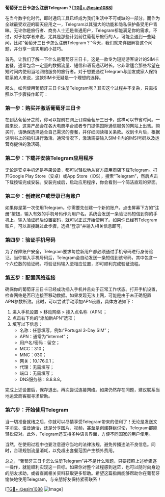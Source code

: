 **葡萄牙三日卡怎么注册Telegram？[[TG💪+ @esim1088](https://t.me/s/esim1088)]**

在当今数字化时代，即时通讯工具已经成为我们生活中不可或缺的一部分。而作为全球最受欢迎的聊天应用之一，Telegram以其强大的功能和隐私保护备受用户青睐。无论你是旅行者、商务人士还是普通用户，Telegram都能满足你的需求。不过，对于初学者来说，尤其是那些计划前往葡萄牙旅行的人，可能会遇到一些疑问，比如“葡萄牙三日卡怎么注册Telegram？”今天，我们就来详细解答这个问题，并分享一些实用的小技巧。

首先，让我们了解一下什么是葡萄牙三日卡。这是一款专为短期游客设计的SIM卡套餐，通常包含一定量的数据流量、短信和语音通话时长。它非常适合那些希望在短时间内使用当地网络服务的旅行者。对于想要通过Telegram与朋友或家人保持联系的人来说，这款SIM卡无疑是一个理想的选择。

那么，如何使用葡萄牙三日卡注册Telegram呢？其实这个过程并不复杂，只需按照以下步骤操作即可：

### 第一步：购买并激活葡萄牙三日卡

在到达葡萄牙之前，你可以提前在网上订购葡萄牙三日卡，这样可以节省时间。一般来说，这类产品会在各大电商平台或者专门提供国际通信服务的网站上出售。购买时，请确保选择适合自己需求的套餐，并仔细阅读相关条款。收到卡片后，根据说明书上的指引进行激活。通常情况下，激活需要输入SIM卡内的IMSI号码以及运营商提供的激活码。

### 第二步：下载并安装Telegram应用程序

无论是安卓手机还是苹果设备，都可以轻松地从官方应用商店下载Telegram。打开Google Play Store（安卓）或App Store（iOS），搜索“Telegram”，然后点击下载按钮完成安装。安装完成后，启动应用程序，你会看到一个简洁直观的界面。

### 第三步：创建账户或登录已有账户

如果你是第一次使用Telegram，你需要先创建一个新的账户。点击屏幕下方的“注册”按钮，输入有效的手机号码作为用户名。系统会发送一条验证码短信到你的手机上，输入验证码后设置密码，就可以正式开始使用了。如果你已经有Telegram账户，可以直接跳过此步骤，选择“登录”并输入相关信息即可。

### 第四步：验证手机号码

为了保障账户安全，Telegram要求每位新用户都必须通过手机号码进行身份验证。当你输入手机号码后，Telegram会自动发送一条短信到该号码，其中包含一个六位数的验证码。将验证码输入至相应位置，即可顺利完成验证流程。

### 第五步：配置网络连接

确保你的葡萄牙三日卡已经成功插入手机并且处于正常工作状态。打开手机设置，检查网络是否已连接至移动数据。如果发现无法上网，可能是由于未正确配置APN参数所致。此时，可以尝试手动添加APN设置，具体方法如下：

1. 进入手机设置 > 移动网络 > 接入点名称（APN）；
2. 点击右下角的“添加新APN”选项；
3. 填写以下信息：
   - 名称：任意填写，例如“Portugal 3-Day SIM”；
   - APN：通常为“internet”；
   - 用户名/密码：留空；
   - MCC：310；
   - MNC：030；
   - 网关：10.176.0.1；
   - 代理：无需填写；
   - 端口：无需填写；
   - DNS服务器：8.8.8.8。

完成上述设置后，保存退出，再次尝试连接网络。如果仍然存在问题，建议联系当地运营商客服寻求帮助。

### 第六步：开始使用Telegram

当一切准备就绪之后，你就可以尽情享受Telegram带来的便利了！无论是发送文字消息、语音通话，还是分享图片、视频，甚至是创建群组讨论，Telegram都能轻松应对。此外，Telegram还支持多种语言界面，方便不同国家的用户使用。

当然，在使用过程中也要注意遵守当地的法律法规，避免传播违法不良信息。同时，合理规划流量消耗，以免超出套餐范围产生额外费用。

总之，“葡萄牙三日卡怎么注册Telegram”并不是什么难题，只要按照上述步骤逐一操作，就能顺利实现这一目标。如果你对整个过程感到迷茫，也可以随时向身边的朋友求助，或者查阅相关资料获取更多帮助。希望这篇指南能够帮助你在葡萄牙愉快地使用Telegram，与亲朋好友保持紧密联系！

[[TG💪+ @esim1088](https://t.me/s/esim1088) ![Image](https://i.postimg.cc/4NQfJmqS/Snipaste-2025-05-13-00-14-12.png)]